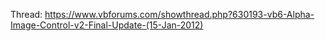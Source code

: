 Thread: https://www.vbforums.com/showthread.php?630193-vb6-Alpha-Image-Control-v2-Final-Update-(15-Jan-2012)
